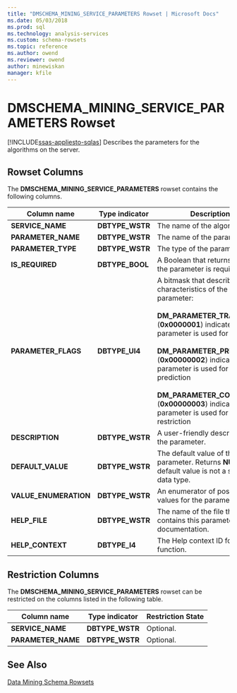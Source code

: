 ```yaml
---
title: "DMSCHEMA_MINING_SERVICE_PARAMETERS Rowset | Microsoft Docs"
ms.date: 05/03/2018
ms.prod: sql
ms.technology: analysis-services
ms.custom: schema-rowsets
ms.topic: reference
ms.author: owend
ms.reviewer: owend
author: minewiskan
manager: kfile
---
```

# DMSCHEMA_MINING_SERVICE_PARAMETERS Rowset
[!INCLUDE[ssas-appliesto-sqlas](../../../includes/ssas-appliesto-sqlas.md)]
  Describes the parameters for the algorithms on the server.  
  
## Rowset Columns  
 The **DMSCHEMA_MINING_SERVICE_PARAMETERS** rowset contains the following columns.  
  
|Column name|Type indicator|Description|  
|-----------------|--------------------|-----------------|  
|**SERVICE_NAME**|**DBTYPE_WSTR**|The name of the algorithm.|  
|**PARAMETER_NAME**|**DBTYPE_WSTR**|The name of the parameter.|  
|**PARAMETER_TYPE**|**DBTYPE_WSTR**|The type of the parameter.|  
|**IS_REQUIRED**|**DBTYPE_BOOL**|A Boolean that returns **TRUE** if the parameter is required.|  
|**PARAMETER_FLAGS**|**DBTYPE_UI4**|A bitmask that describes the characteristics of the parameter:<br /><br /> **DM_PARAMETER_TRAINING** (**0x0000001**) indicates the parameter is used for training<br /><br /> **DM_PARAMETER_PREDICTION** (**0x00000002**) indicates the parameter is used for prediction<br /><br /> **DM_PARAMETER_CONTENT** (**0x00000003**) indicates the parameter is used for content restriction|  
|**DESCRIPTION**|**DBTYPE_WSTR**|A user-friendly description of the parameter.|  
|**DEFAULT_VALUE**|**DBTYPE_WSTR**|The default value of the parameter. Returns **NULL** if the default value is not a simple data type.|  
|**VALUE_ENUMERATION**|**DBTYPE_WSTR**|An enumerator of possible values for the parameter.|  
|**HELP_FILE**|**DBTYPE_WSTR**|The name of the file that contains this parameter's documentation.|  
|**HELP_CONTEXT**|**DBTYPE_I4**|The Help context ID for this function.|  
  
## Restriction Columns  
 The **DMSCHEMA_MINING_SERVICE_PARAMETERS** rowset can be restricted on the columns listed in the following table.  
  
|Column name|Type indicator|Restriction State|  
|-----------------|--------------------|-----------------------|  
|**SERVICE_NAME**|**DBTYPE_WSTR**|Optional.|  
|**PARAMETER_NAME**|**DBTYPE_WSTR**|Optional.|  
  
## See Also  
 [Data Mining Schema Rowsets](../../../analysis-services/schema-rowsets/data-mining/data-mining-schema-rowsets.md)  
  
  

